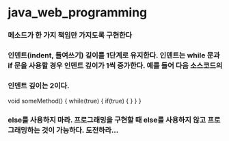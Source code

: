 # java_web_programming

### 메소드가 한 가지 책임만 가지도록 구현한다
### 인덴트(indent, 들여쓰기) 깊이를 1단계로 유지한다. 인덴트는 while 문과 if 문을 사용할 경우 인덴트 깊이가 1씩 증가한다. 예를 들어 다음 소스코드의 
### 인덴트 깊이는 2이다.

void someMethod() {
  while(true) {
    if(true) {
    }
  }
}

### else를 사용하지 마라. 프로그래밍을 구현할 때 else를 사용하지 않고 프로그래밍하는 것이 가능하다. 도전하라...
